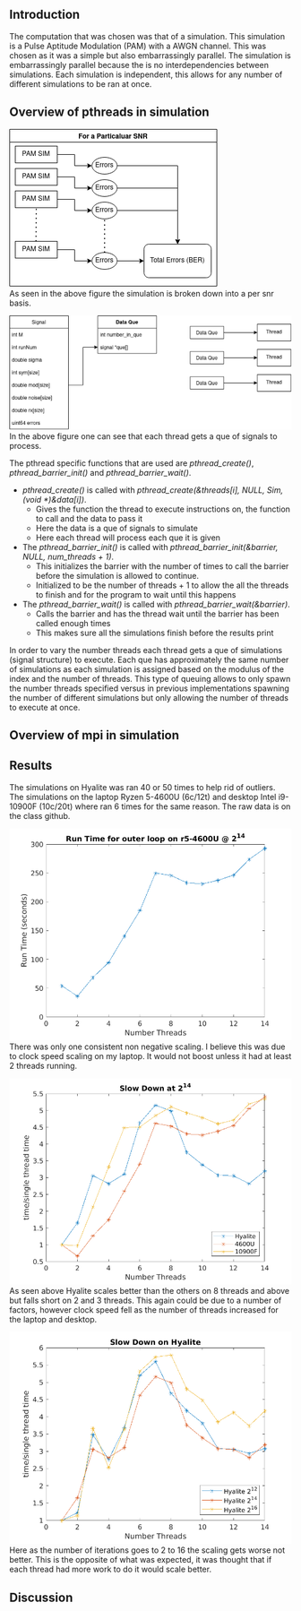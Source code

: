 
## Introduction
The computation that was chosen was that of a simulation.
This simulation is a Pulse Aptitude Modulation (PAM) with a AWGN channel.
This was chosen as it was a simple but also embarrassingly parallel.
The simulation is embarrassingly parallel because the is no interdependencies between simulations.
Each simulation is independent, this allows for any number of different simulations to be ran at once.    
 
## Overview of pthreads in simulation
![alt text](pthreads-PerSNR.drawio.png "Title")  
As seen in the above figure the simulation is broken down into a per snr basis. 

![alt text](pthreads-pthreads.drawio.png "Title")  
In the above figure one can see that each thread gets a que of signals to process.

The pthread specific functions that are used are *pthread_create()*, *pthread_barrier_init()* and *pthread_barrier_wait()*.
* *pthread_create()* is called with _pthread_create(&threads[i], NULL, Sim, (void *)&data[i])_.
  * Gives the function the thread to execute instructions on, the function to call and the data to pass it
  * Here the data is a que of signals to simulate
  * Here each thread will process each que it is given
* The *pthread_barrier_init()* is called with _pthread_barrier_init(&barrier, NULL, num_threads + 1)_.
  * This initializes the barrier with the number of times to call the barrier before the simulation is allowed to continue.
  * Initialized to be the number of threads + 1 to allow the all the threads to finish and for the program to wait until this happens
* The *pthread_barrier_wait()* is called with _pthread_barrier_wait(&barrier)_.
  * Calls the barrier and has the thread wait until the barrier has been called enough times
  * This makes sure all the simulations finish before the results print

In order to vary the number threads each thread gets a que of simulations (signal structure) to execute.
Each que has approximately the same number of simulations as each simulation is assigned based on the modulus of the index and the number of threads.
This type of queuing allows to only spawn the number threads specified versus in previous implementations spawning the number of different simulations but only allowing the number of threads to execute at once.



## Overview of mpi in simulation
## Results
The simulations on Hyalite was ran 40 or 50 times to help rid of outliers.
The simulations on the laptop Ryzen 5-4600U (6c/12t) and desktop Intel i9-10900F (10c/20t) where ran 6 times for the same reason.
The raw data is on the class github.

![alt text](r5.png "Title")
There was only one consistent non negative scaling.
I believe this was due to clock speed scaling on my laptop.
It would not boost unless it had at least 2 threads running.

![alt text](scale_14.png "Title")
As seen above Hyalite scales better than the others on 8 threads and above but falls short on 2 and 3 threads.
This again could be due to a number of factors, however clock speed fell as the number of threads increased for the laptop and desktop.  


![alt text](hyalite_scale.png "Title")
Here as the number of iterations goes to 2 to 16 the scaling gets worse not better.
This is the opposite of what was expected, it was thought that if each thread had more work to do it would scale better.  

## Discussion
